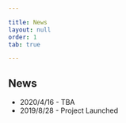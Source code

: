 ```yaml
---

title: News
layout: null
order: 1
tab: true

---
```


## News

* 2020/4/16 - TBA
* 2019/8/28 - Project Launched

